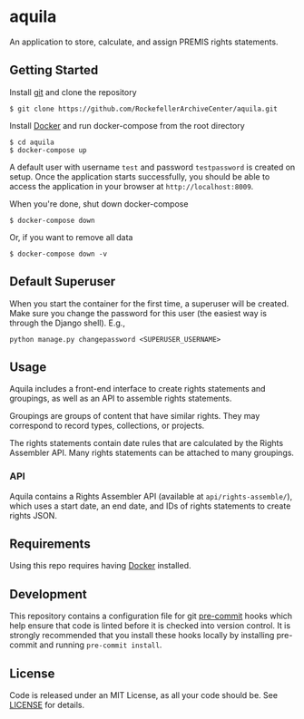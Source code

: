 # aquila

An application to store, calculate, and assign PREMIS rights statements.

## Getting Started

Install [git](https://git-scm.com/) and clone the repository

    $ git clone https://github.com/RockefellerArchiveCenter/aquila.git

Install [Docker](https://store.docker.com/search?type=edition&offering=community) and run docker-compose from the root directory

    $ cd aquila
    $ docker-compose up

A default user with username `test` and password `testpassword` is created on setup. Once the application starts successfully, you should be able to access the application in your browser at `http://localhost:8009`.

When you're done, shut down docker-compose

    $ docker-compose down

Or, if you want to remove all data

    $ docker-compose down -v


## Default Superuser

When you start the container for the first time, a superuser will be created. Make sure you change the password for this user (the easiest way is through the Django shell). E.g.,

```
python manage.py changepassword <SUPERUSER_USERNAME>
```

## Usage

Aquila includes a front-end interface to create rights statements and groupings, as well as an API to assemble rights statements.

Groupings are groups of content that have similar rights. They may correspond to record types, collections, or projects.

The rights statements contain date rules that are calculated by the Rights Assembler API. Many rights statements can be attached to many groupings.

### API

Aquila contains a Rights Assembler API (available at `api/rights-assemble/`), which uses a start date, an end date, and IDs of rights statements to create rights JSON.

## Requirements

Using this repo requires having [Docker](https://store.docker.com/search?type=edition&offering=community) installed.

## Development

This repository contains a configuration file for git [pre-commit](https://pre-commit.com/) hooks which help ensure that code is linted before it is checked into version control. It is strongly recommended that you install these hooks locally by installing pre-commit and running `pre-commit install`.

## License

Code is released under an MIT License, as all your code should be. See [LICENSE](LICENSE) for details.
